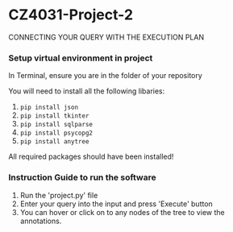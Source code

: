 # CZ4031-Project-2
CONNECTING YOUR QUERY WITH THE EXECUTION PLAN

### Setup virtual environment in project

In Terminal, ensure you are in the folder of your repository

You will need to install all the following libaries:
1. `pip install json`
2. `pip install tkinter`
3. `pip install sqlparse`
4. `pip install psycopg2`
5. `pip install anytree`

All required packages should have been installed!

### Instruction Guide to run the software

1. Run the 'project.py' file
2. Enter your query into the input and press 'Execute' button
3. You can hover or click on to any nodes of the tree to view the annotations.

